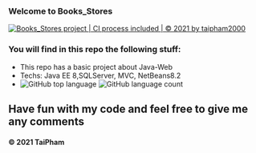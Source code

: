 ### Welcome to Books_Stores

[![Books_Stores project | CI process included | © 2021 by taipham2000](https://github.com/taipham2000/math-util/actions/workflows/mathutil-ci-action.yml/badge.svg)](https://github.com/taipham2000/math-util/actions/workflows/mathutil-ci-action.yml)

### You will find in this repo the following stuff: 
* This repo has a basic project about Java-Web
* Techs: Java EE 8,SQLServer, MVC, NetBeans8.2
* ![GitHub top language](https://img.shields.io/github/languages/top/taipham2000/Books_Stores?style=plastic) ![GitHub language count](https://img.shields.io/github/languages/count/taipham2000/Books_Stores?style=plastic)

## Have fun with my code and feel free to give me any comments

####  © 2021 TaiPham

